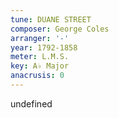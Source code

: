 ```yaml
---
tune: DUANE STREET
composer: George Coles
arranger: '-'
year: 1792-1858
meter: L.M.S.
key: A♭ Major
anacrusis: 0
---
```

undefined